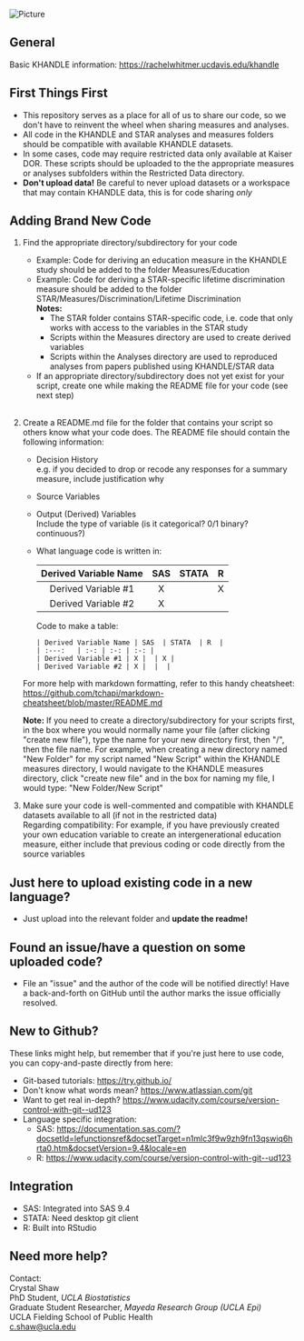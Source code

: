 ![Picture](https://lh3.googleusercontent.com/A6qdMRZqcRQg9ooQl_pAmbKn_dM660Kyljj3gZxa8mSiUGQTwyKO2GEye1u1O1sUWwQhpT-j8pSC1ThT0y7sHLIBrkiSgg8RtmMP4qW_mbBxT9whk1aZzMw_bu1GGNxl5Lg_RINiFXOxGYQanYcgwNIAaO5rAjLWEOVY2CjgRzx90mTqd2dve_btYv648i6DxtSWt7nqakk7f8vGd59UhEb0BleGnKAnFTiXaLkVHbOB64_CZsbnqqh6ttX2-ivV82zTqlQTJ_UxXDk_nALt32ROy-sZU9HBzaspdYNpB7Y66MuG-5elciqRkWFlBAmtxloObkIkHav4ccMMvfP_3BfwlSaR3Wxc6V2eqZ_oFWj3UbvOfaG52FQTD9eGmlIBdjtoRvDoxaFCRlKUS_-7l2MbVsZ3wjkST5Oj46Hm_L3piZEMLUmuZ2xkuvMvaprBwmIgKmhkJ0G6Ii4etvnDPmbdNXw1Qysx2H2lURVRkcAHm9WPZSC9wI_CcnIKIGncNdt-Dd5wRPKMACCW7F0veycjtRHTM8FYPuxnyA7qOaspTT8NjSEZecSPpXNxHk-NIauqbQJ3jJYmBorzI8ha1JNWHC9Y8sRCsxrzWCe3HkBILSxH8d7fixY9PIxDFMNyki_iTebDP2vzTFH7xDMmK8sIof7bI7Lgd1_o4saQ3cMOlZLexBw3PAlFDPG1XXrO29uE3Cea1yHqznd64IOW7m9g1OUra6Ie2wrZs4CzeS0CbXInuQ=w705-h166-no)

## General
Basic KHANDLE information: https://rachelwhitmer.ucdavis.edu/khandle

## First Things First
* This repository serves as a place for all of us to share our code, so we don't have to reinvent the wheel when sharing measures and analyses.
* All code in the KHANDLE and STAR analyses and measures folders should be compatible with available KHANDLE datasets.
* In some cases, code may require restricted data only available at Kaiser DOR. These scripts should be uploaded to the the appropriate measures or analyses subfolders within the Restricted Data directory. 
* **Don't upload data!** Be careful to never upload datasets or a workspace that may contain KHANDLE data, this is for code sharing _only_

## Adding Brand New Code
1. Find the appropriate directory/subdirectory for your code
   * Example:  Code for deriving an education measure in the KHANDLE study should be added to the folder Measures/Education
   * Example:  Code for deriving a STAR-specific lifetime discrimination measure should be added to the folder STAR/Measures/Discrimination/Lifetime Discrimination <br> 
   **Notes:**  
     * The STAR folder contains STAR-specific code, i.e. code that only works with access to the variables in the STAR study
     * Scripts within the Measures directory are used to create derived variables
     * Scripts within the Analyses directory are used to reproduced analyses from papers published using KHANDLE/STAR data
   * If an appropriate directory/subdirectory does not yet exist for your script, create one while making the README file for your code (see next step)
   <br>
2. Create a README.md file for the folder that contains your script so others know what your code does.  The README file should contain the following information: 
   * Decision History<br>
     e.g. if you decided to drop or recode any responses for a summary measure, include justification why
   * Source Variables
   * Output (Derived) Variables<br>
  	  Include the type of variable (is it categorical? 0/1 binary? continuous?)
   * What language code is written in:
     
      | Derived Variable Name | SAS  | STATA  | R  |
      | :---:   | :-: | :-: | :-: |
      | Derived Variable #1 | X |  | X |
      | Derived Variable #2 | X |  |  |
    
      Code to make a table:
      ```
      | Derived Variable Name | SAS  | STATA  | R  |
      | :---:   | :-: | :-: | :-: |
      | Derived Variable #1 | X |  | X |
      | Derived Variable #2 | X |  |  |
  
    For more help with markdown formatting, refer to this handy cheatsheet:  
    https://github.com/tchapi/markdown-cheatsheet/blob/master/README.md
    
    **Note:** If you need to create a directory/subdirectory for your scripts first, in the box where you would normally name your file (after clicking "create new file"), type the name for your new directory first, then "/", then the file name.  For example, when creating a new directory named "New Folder" for my script named "New Script" within the KHANDLE measures directory, I would navigate to the KHANDLE measures directory, click "create new file" and in the box for naming my file, I would type: "New Folder/New Script"

  3. Make sure your code is well-commented and compatible with KHANDLE datasets available to all (if not in the restricted data)<br>
      Regarding compatibility: For example, if you have previously created your own education variable to create an intergenerational education measure, either include that previous coding or code directly from the source variables

## Just here to upload existing code in a new language?
* Just upload into the relevant folder and **update the readme!**

## Found an issue/have a question on some uploaded code?
* File an "issue" and the author of the code will be notified directly!  Have a back-and-forth on GitHub until the author marks the issue officially resolved.

## New to Github?
These links might help, but remember that if you're just here to use code, you can copy-and-paste directly from here:
* Git-based tutorials: https://try.github.io/
* Don't know what words mean? https://www.atlassian.com/git
* Want to get real in-depth? https://www.udacity.com/course/version-control-with-git--ud123
* Language specific integration:
  * SAS: https://documentation.sas.com/?docsetId=lefunctionsref&docsetTarget=n1mlc3f9w9zh9fn13qswiq6hrta0.htm&docsetVersion=9.4&locale=en
  * R: https://www.udacity.com/course/version-control-with-git--ud123

## Integration
* SAS:  Integrated into SAS 9.4
* STATA:  Need desktop git client
* R:  Built into RStudio

## Need more help?
Contact:<br>
Crystal Shaw<br>
PhD Student, *UCLA Biostatistics*<br>
Graduate Student Researcher, *Mayeda Research Group (UCLA Epi)*<br>
UCLA Fielding School of Public Health<br>
c.shaw@ucla.edu

